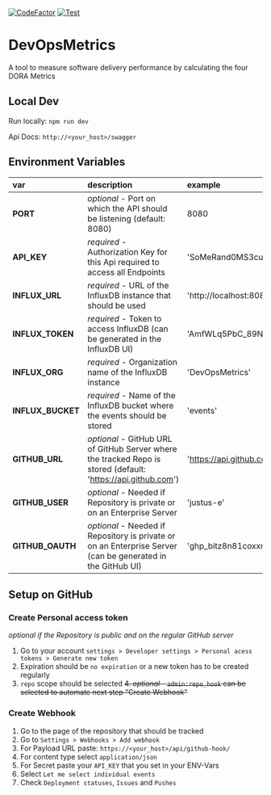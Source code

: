 [![CodeFactor](https://www.codefactor.io/repository/github/justus-e/devopsmetrics/badge)](https://www.codefactor.io/repository/github/justus-e/devopsmetrics)
[![Test](https://github.com/Justus-e/DevOpsMetrics/actions/workflows/test.yml/badge.svg?branch=main)](https://github.com/Justus-e/DevOpsMetrics/actions/workflows/test.yml)
# DevOpsMetrics

A tool to measure software delivery performance by calculating the four DORA Metrics

## Local Dev

Run locally: `npm run dev`

Api Docs: `http://<your_host>/swagger`

## Environment Variables

| var               | description                                                                                                   | example                      |
|:------------------|:--------------------------------------------------------------------------------------------------------------|:-----------------------------|
| **PORT**          | _optional_ - Port on which the API should be listening (default: 8080)                                        | 8080                         |
| **API_KEY**       | _required_ - Authorization Key for this Api required to access all Endpoints                                  | 'SoMeRand0MS3curE5trinG'     |
| **INFLUX_URL**    | _required_ - URL of the InfluxDB instance that should be used                                                 | 'http://localhost:8086'      |
| **INFLUX_TOKEN**  | _required_ - Token to access InfluxDB (can be generated in the InfluxDB UI)                                   | 'AmfWLq5PbC_89NkpO\[...]'    |
| **INFLUX_ORG**    | _required_ - Organization name of the InfluxDB instance                                                       | 'DevOpsMetrics'              |
| **INFLUX_BUCKET** | _required_ - Name of the InfluxDB bucket where the events should be stored                                    | 'events'                     |
| **GITHUB_URL**    | _optional_ - GitHub URL of GitHub Server where the tracked Repo is stored (default: 'https://api.github.com') | 'https://api.github.com'     |
| **GITHUB_USER**   | _optional_ - Needed if Repository is private or on an Enterprise Server                                       | 'justus-e'                   |
| **GITHUB_OAUTH**  | _optional_ - Needed if Repository is private or on an Enterprise Server (can be generated in the GitHub UI)   | 'ghp_bitz8n81coxxnYvZ\[...]' |

## Setup on GitHub
### Create Personal access token

_optional if the Repository is public and on the regular GitHub server_

1. Go to your account `settings > Developer settings > Personal acess tokens > Generate new token`
2. Expiration should be `no expiration` or a new token has to be created regularly
3. `repo` scope should be selected
~~4. _optional_ - `admin:repo_hook` can be selected to automate next step "Create Webhook"~~

### Create Webhook

1. Go to the page of the repository that should be tracked
2. Go to `Settings > Webhooks > Add webhook`
3. For Payload URL paste: `https://<your_host>/api/github-hook/`
4. For content type select `application/json`
5. For Secret paste your `API_KEY` that you set in your ENV-Vars
6. Select `Let me select individual events`
7. Check `Deployment statuses`, `Issues` and `Pushes`
